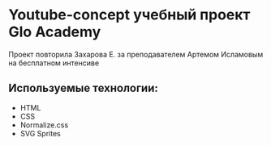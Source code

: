 # Youtube-concept учебный проект Glo Academy
Проект повторила Захарова Е. за преподавателем Артемом Исламовым на бесплатном интенсиве

## Используемые технологии:
- HTML
- CSS
- Normalize.css
- SVG Sprites
